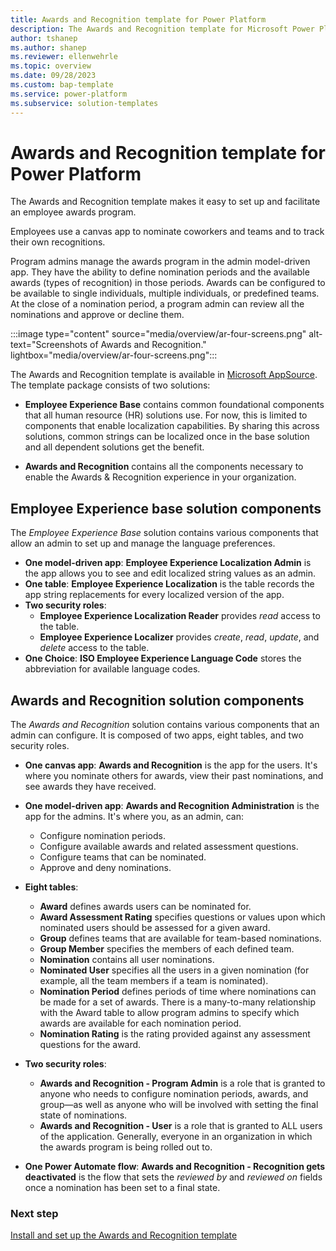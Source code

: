 ```yaml
---
title: Awards and Recognition template for Power Platform
description: The Awards and Recognition template for Microsoft Power Platform enables organizations to facilitate an engaging and efficient awards system to acknowledge the outstanding efforts of employees .
author: tshanep
ms.author: shanep
ms.reviewer: ellenwehrle
ms.topic: overview
ms.date: 09/28/2023
ms.custom: bap-template
ms.service: power-platform
ms.subservice: solution-templates
---
```


# Awards and Recognition template for Power Platform

The Awards and Recognition template makes it easy to set up and facilitate an employee awards program.

Employees use a canvas app to nominate coworkers and teams and to track their own recognitions.

Program admins manage the awards program in the admin model-driven app. They have the ability to define nomination periods and the available awards (types of recognition) in those periods. Awards can be configured to be available to single individuals, multiple individuals, or predefined teams. At the close of a nomination period, a program admin can review all the nominations and approve or decline them.

:::image type="content" source="media/overview/ar-four-screens.png" alt-text="Screenshots of Awards and Recognition." lightbox="media/overview/ar-four-screens.png":::

The Awards and Recognition template is available in [Microsoft AppSource](<https://aka.ms/AccessAwardsAndRecognitionTemplate>). The template package consists of two solutions:

- **Employee Experience Base** contains common foundational components that all human resource (HR) solutions use. For now, this is limited to components that enable localization capabilities. By sharing this across solutions, common strings can be localized once in the base solution and all dependent solutions get the benefit.

- **Awards and Recognition** contains all the components necessary to enable the Awards & Recognition experience in your organization.

## Employee Experience base solution components

The *Employee Experience Base* solution contains various components that allow an admin to set up and manage the language preferences.

- **One model-driven app**: **Employee Experience Localization Admin** is the app allows you to see and edit localized string values as an admin.
- **One table**: **Employee Experience Localization** is the table records the app string replacements for every localized version of the app.
- **Two security roles**:
  - **Employee Experience Localization Reader** provides *read* access to the table.
  - **Employee Experience Localizer** provides *create*, *read*, *update*, and *delete* access to the table.
- **One Choice**: **ISO Employee Experience Language Code** stores the abbreviation for available language codes.

## Awards and Recognition solution components

The *Awards and Recognition* solution contains various components that an admin can configure. It is composed of two apps, eight tables, and two security roles.

- **One canvas app**: **Awards and Recognition** is the app for the users. It's where you nominate others for awards, view their past nominations, and see awards they have received.
- **One model-driven app**: **Awards and Recognition Administration** is the app for the admins. It's where you, as an admin, can:

  - Configure nomination periods.
  - Configure available awards and related assessment questions.
  - Configure teams that can be nominated.
  - Approve and deny nominations.

- **Eight tables**:

  - **Award** defines awards users can be nominated for.
  - **Award Assessment Rating** specifies questions or values upon which nominated users should be assessed for a given award.
  - **Group** defines teams that are available for team-based nominations.
  - **Group Member** specifies the members of each defined team.
  - **Nomination** contains all user nominations.
  - **Nominated User** specifies all the users in a given nomination (for example, all the team members if a team is nominated).
  - **Nomination Period** defines periods of time where nominations can be made for a set of awards. There is a many-to-many relationship with the Award table to allow program admins to specify which awards are available for each nomination period.
  - **Nomination Rating** is the rating provided against any assessment questions for the award.

- **Two security roles**:

  - **Awards and Recognition - Program Admin** is a role that is granted to anyone who needs to configure nomination periods, awards, and group—as well as anyone who will be involved with setting the final state of nominations.
  - **Awards and Recognition - User** is a role that is granted to ALL users of the application. Generally, everyone in an organization in which the awards program is being rolled out to.

- **One Power Automate flow**: **Awards and Recognition - Recognition gets deactivated** is the flow that sets the *reviewed by* and *reviewed on* fields once a nomination has been set to a final state.

### Next step

[Install and set up the Awards and Recognition template](install-and-set-up.md)
